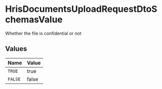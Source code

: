 # HrisDocumentsUploadRequestDtoSchemasValue

Whether the file is confidential or not


## Values

| Name    | Value   |
| ------- | ------- |
| `TRUE`  | true    |
| `FALSE` | false   |
